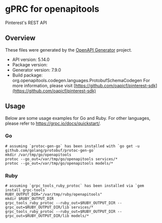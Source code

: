 # gPRC for openapitools

Pinterest's REST API

## Overview
These files were generated by the [OpenAPI Generator](https://openapi-generator.tech) project.

- API version: 5.14.0
- Package version: 
- Generator version: 7.9.0
- Build package: org.openapitools.codegen.languages.ProtobufSchemaCodegen
For more information, please visit [https://github.com/oapicf/pinterest-sdk](https://github.com/oapicf/pinterest-sdk)

## Usage

Below are some usage examples for Go and Ruby. For other languages, please refer to https://grpc.io/docs/quickstart/.

### Go
```
# assuming `protoc-gen-go` has been installed with `go get -u github.com/golang/protobuf/protoc-gen-go`
mkdir /var/tmp/go/openapitools
protoc --go_out=/var/tmp/go/openapitools services/*
protoc --go_out=/var/tmp/go/openapitools models/*
```

### Ruby
```
# assuming `grpc_tools_ruby_protoc` has been installed via `gem install grpc-tools`
RUBY_OUTPUT_DIR="/var/tmp/ruby/openapitools"
mkdir $RUBY_OUTPUT_DIR
grpc_tools_ruby_protoc --ruby_out=$RUBY_OUTPUT_DIR --grpc_out=$RUBY_OUTPUT_DIR/lib services/*
grpc_tools_ruby_protoc --ruby_out=$RUBY_OUTPUT_DIR --grpc_out=$RUBY_OUTPUT_DIR/lib models/*
```

